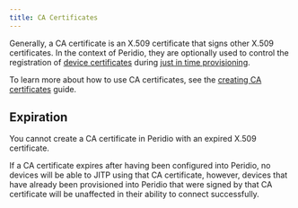```yaml
---
title: CA Certificates
---
```


Generally, a CA certificate is an X.509 certificate that signs other X.509 certificates. In the context of Peridio, they are optionally used to control the registration of [device certificates](device-certificates) during [just in time provisioning](just-in-time-provisioning).

To learn more about how to use CA certificates, see the [creating CA certificates](/guides/creating-ca-certificates) guide.

## Expiration

You cannot create a CA certificate in Peridio with an expired X.509 certificate.

If a CA certificate expires after having been configured into Peridio, no devices will be able to JITP using that CA certificate, however, devices that have already been provisioned into Peridio that were signed by that CA certificate will be unaffected in their ability to connect successfully.
